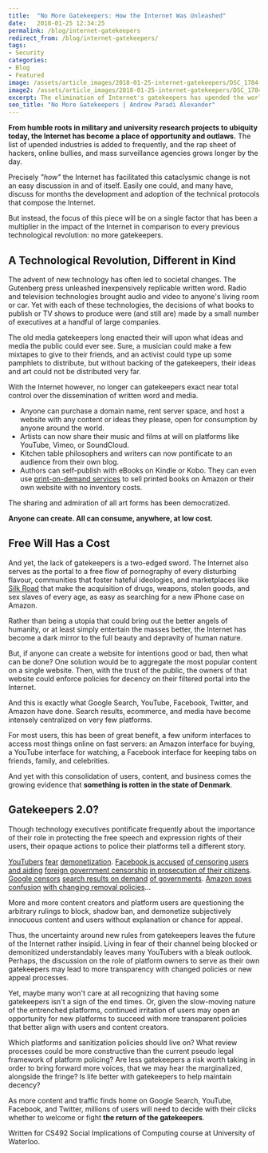 ```yaml
---
title:  "No More Gatekeepers: How the Internet Was Unleashed"
date:   2018-01-25 12:34:25
permalink: /blog/internet-gatekeepers
redirect_from: /blog/internet-gatekeepers/
tags:
- Security
categories:
- Blog
- Featured
image: /assets/article_images/2018-01-25-internet-gatekeepers/DSC_1784-2500c.png
image2: /assets/article_images/2018-01-25-internet-gatekeepers/DSC_1784-500c.png
excerpt: The elimination of Internet's gatekeepers has upended the world, here's how it happened.
seo_title: "No More Gatekeepers | Andrew Paradi Alexander"
---
```


**From humble roots in military and university research projects to ubiquity today, the Internet has become a place of opportunity and outlaws.** The list of upended industries is added to frequently, and the rap sheet of hackers, online bullies, and mass surveillance agencies grows longer by the day.

Precisely *"how"* the Internet has facilitated this cataclysmic change is not an easy discussion in and of itself. Easily one could, and many have, discuss for months the development and adoption of the technical protocols that compose the Internet.

But instead, the focus of this piece will be on a single factor that has been a multiplier in the impact of the Internet in comparison to every previous technological revolution: no more gatekeepers.

A Technological Revolution, Different in Kind
---

The advent of new technology has often led to societal changes. The Gutenberg press unleashed inexpensively replicable written word. Radio and television technologies brought audio and video to anyone's living room or car. Yet with each of these technologies, the decisions of what books to publish or TV shows to produce were (and still are) made by a small number of executives at a handful of large companies.

The old media gatekeepers long enacted their will upon what ideas and media the public could ever see. Sure, a musician could make a few mixtapes to give to their friends, and an activist could type up some pamphlets to distribute, but without backing of the gatekeepers, their ideas and art could not be distributed very far.

With the Internet however, no longer can gatekeepers exact near total control over the dissemination of written word and media.

* Anyone can purchase a domain name, rent server space, and host a website with any content or ideas they please, open for consumption by anyone around the world.
* Artists can now share their music and films at will on platforms like YouTube, Vimeo, or SoundCloud.
* Kitchen table philosophers and writers can now pontificate to an audience from their own blog.
* Authors can self-publish with eBooks on Kindle or Kobo. They can even use [print-on-demand services](http://lightningsource.com) to sell printed books on Amazon or their own website with no inventory costs.

The sharing and admiration of all art forms has been democratized.

**Anyone can create. All can consume, anywhere, at low cost.**

Free Will Has a Cost
---

And yet, the lack of gatekeepers is a two-edged sword. The Internet also serves as the portal to a free flow of pornography of every disturbing flavour, communities that foster hateful ideologies, and marketplaces like [Silk Road](https://www.wired.com/2015/04/silk-road-1/) that make the acquisition of drugs, weapons, stolen goods, and sex slaves of every age, as easy as searching for a new iPhone case on Amazon.

Rather than being a utopia that could bring out the better angels of humanity, or at least simply entertain the masses better, the Internet has become a dark mirror to the full beauty and depravity of human nature.

But, if anyone can create a website for intentions good or bad, then what can be done? One solution would be to aggregate the most popular content on a single website. Then, with the trust of the public, the owners of that website could enforce policies for decency on their filtered portal into the Internet.

And this is exactly what Google Search, YouTube, Facebook, Twitter, and Amazon have done. Search results, ecommerce, and media have become intensely centralized on very few platforms.

For most users, this has been of great benefit, a few uniform interfaces to access most things online on fast servers: an Amazon interface for buying, a YouTube interface for watching, a Facebook interface for keeping tabs on friends, family, and celebrities.

And yet with this consolidation of users, content, and business comes the growing evidence that **something is rotten in the state of Denmark**.

Gatekeepers 2.0?
---

Though technology executives pontificate frequently about the importance of their role in protecting the free speech and expression rights of their users, their opaque actions to police their platforms tell a different story.

[YouTubers](https://www.theverge.com/2016/9/1/12753108/youtube-is-over-party-advertising-monetization-censorship) [fear](https://kotaku.com/why-youtubers-are-freaking-out-about-money-and-censorsh-1786032317) [demonetization](https://www.pastemagazine.com/articles/2016/09/how-youtube-is-using-censorship-to-choose-advertis.html). [Facebook is accused](https://www.theguardian.com/technology/2016/may/09/facebook-newsfeed-censor-conservative-news) [of censoring users](https://www.theguardian.com/technology/2016/may/09/facebook-newsfeed-censor-conservative-news) [and aiding](https://www.usatoday.com/story/opinion/2017/10/27/facebook-censored-cross-your-countrys-government-and-they-might-censor-you-too-james-bovard-column/795271001/) [foreign government censorship](https://www.nytimes.com/2017/06/20/world/europe/germany-36-accused-of-hateful-postings-over-social-media.html) [in prosecution of their citizens](https://www.theguardian.com/technology/2017/jul/19/facebook-pakistan-blasphemy-laws-censorship). [Google censors](https://www.usnews.com/opinion/articles/2016-06-22/google-is-the-worlds-biggest-censor-and-its-power-must-be-regulated) [search results on demand](http://money.cnn.com/2015/01/04/technology/google-censorship/index.html) [of governments](https://cs.stanford.edu/people/eroberts/cs181/projects/2010-11/FreeExpressionVsSocialCohesion/google_policy.html). [Amazon sows confusion](http://www.businessinsider.com/amazons-censorship-policy-is-still-incoherent-incest-themed-erotica-removed-from-kindle-store-2010-12?IR=T) [with changing removal policies](http://cbldf.org/2012/07/the-censorship-problem-at-amazon/)...

More and more content creators and platform users are questioning the arbitrary rulings to block, shadow ban, and demonetize subjectively innocuous content and users without explanation or chance for appeal.

Thus, the uncertainty around new rules from gatekeepers leaves the future of the Internet rather insipid. Living in fear of their channel being blocked or demonitized understandably leaves many YouTubers with a bleak outlook. Perhaps, the discussion on the role of platform owners to serve as their own gatekeepers may lead to more transparency with changed policies or new appeal processes.

Yet, maybe many won't care at all recognizing that having some gatekeepers isn't a sign of the end times. Or, given the slow-moving nature of the entrenched platforms, continued irritation of users may open an opportunity for new platforms to succeed with more transparent policies that better align with users and content creators.

Which platforms and sanitization policies should live on? What review processes could be more constructive than the current pseudo legal framework of platform policing? Are less gatekeepers a risk worth taking in order to bring forward more voices, that we may hear the marginalized, alongside the fringe? Is life better with gatekeepers to help maintain decency?

As more content and traffic finds home on Google Search, YouTube, Facebook, and Twitter, millions of users will need to decide with their clicks whether to welcome or fight **the return of the gatekeepers**.

Written for CS492 Social Implications of Computing course at University of Waterloo.
